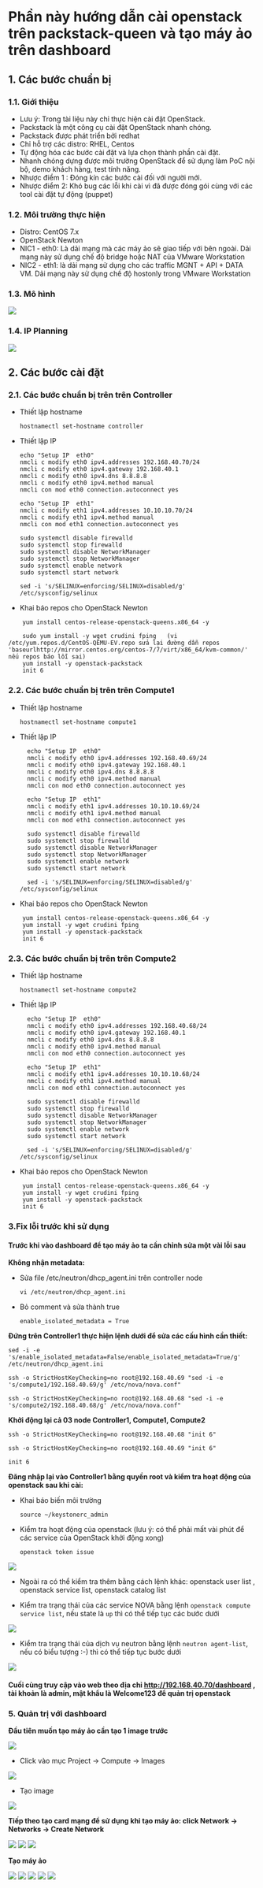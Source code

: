 # Phần này hướng dẫn cài openstack trên packstack-queen và tạo máy ảo trên dashboard
## 1. Các bước chuẩn bị
### 1.1. Giới thiệu

- Lưu ý: Trong tài liệu này chỉ thực hiện cài đặt OpenStack.
- Packstack là một công cụ cài đặt OpenStack nhanh chóng.
- Packstack được phát triển bởi redhat
- Chỉ hỗ trợ các distro: RHEL, Centos
- Tự động hóa các bước cài đặt và lựa chọn thành phần cài đặt.
- Nhanh chóng dựng được môi trường OpenStack để sử dụng làm PoC nội bộ, demo khách hàng, test tính năng.
- Nhược điểm 1 : Đóng kín các bước cài đối với người mới.
- Nhược điểm 2: Khó bug các lỗi khi cài vì đã được đóng gói cùng với các tool cài đặt tự động (puppet)


### 1.2. Môi trường thực hiện 

- Distro: CentOS 7.x
- OpenStack Newton
- NIC1 - eth0: Là dải mạng mà các máy ảo sẽ giao tiếp với bên ngoài. Dải mạng này sử dụng chế độ bridge hoặc NAT của VMware Workstation
- NIC2 - eth1: là dải mạng sử dụng cho các traffic MGNT + API + DATA VM. Dải mạng này sử dụng chế độ hostonly trong VMware Workstation


### 1.3. Mô hình

<img src="https://i.imgur.com/8qTHAh0.png">

### 1.4. IP Planning

<img src="https://i.imgur.com/4UYKYHk.png">

## 2. Các bước cài đặt
### 2.1. Các bước chuẩn bị trên trên Controller

- Thiết lập hostname

	```
	hostnamectl set-hostname controller
	```

- Thiết lập IP 

	```
  echo "Setup IP  eth0"
  nmcli c modify eth0 ipv4.addresses 192.168.40.70/24
  nmcli c modify eth0 ipv4.gateway 192.168.40.1
  nmcli c modify eth0 ipv4.dns 8.8.8.8
  nmcli c modify eth0 ipv4.method manual
  nmcli con mod eth0 connection.autoconnect yes
  
  echo "Setup IP  eth1"
  nmcli c modify eth1 ipv4.addresses 10.10.10.70/24
  nmcli c modify eth1 ipv4.method manual
  nmcli con mod eth1 connection.autoconnect yes

  sudo systemctl disable firewalld
  sudo systemctl stop firewalld
  sudo systemctl disable NetworkManager
  sudo systemctl stop NetworkManager
  sudo systemctl enable network
  sudo systemctl start network

  sed -i 's/SELINUX=enforcing/SELINUX=disabled/g' /etc/sysconfig/selinux
  ```
- Khai báo repos cho OpenStack Newton

```
	yum install centos-release-openstack-queens.x86_64 -y

	sudo yum install -y wget crudini fping   (vi /etc/yum.repos.d/CentOS-QEMU-EV.repo sửa lại đường dẫn repos 'baseurlhttp://mirror.centos.org/centos-7/7/virt/x86_64/kvm-common/' nếu repos báo lỗi sai)
	yum install -y openstack-packstack
	init 6

```

### 2.2. Các bước chuẩn bị trên trên Compute1

- Thiết lập hostname

    ```
    hostnamectl set-hostname compute1
    ```

- Thiết lập IP 

  ```
	echo "Setup IP  eth0"
	nmcli c modify eth0 ipv4.addresses 192.168.40.69/24
	nmcli c modify eth0 ipv4.gateway 192.168.40.1
	nmcli c modify eth0 ipv4.dns 8.8.8.8
	nmcli c modify eth0 ipv4.method manual
	nmcli con mod eth0 connection.autoconnect yes

	echo "Setup IP  eth1"
	nmcli c modify eth1 ipv4.addresses 10.10.10.69/24
	nmcli c modify eth1 ipv4.method manual
	nmcli con mod eth1 connection.autoconnect yes

	sudo systemctl disable firewalld
	sudo systemctl stop firewalld
	sudo systemctl disable NetworkManager
	sudo systemctl stop NetworkManager
	sudo systemctl enable network
	sudo systemctl start network

	sed -i 's/SELINUX=enforcing/SELINUX=disabled/g' /etc/sysconfig/selinux

  ```
 
- Khai báo repos cho OpenStack Newton

```
    yum install centos-release-openstack-queens.x86_64 -y
    yum install -y wget crudini fping
    yum install -y openstack-packstack
    init 6
```

### 2.3. Các bước chuẩn bị trên trên Compute2


- Thiết lập hostname

    ```
    hostnamectl set-hostname compute2
    ```

- Thiết lập IP 

  ```
	echo "Setup IP  eth0"
	nmcli c modify eth0 ipv4.addresses 192.168.40.68/24
	nmcli c modify eth0 ipv4.gateway 192.168.40.1
	nmcli c modify eth0 ipv4.dns 8.8.8.8
	nmcli c modify eth0 ipv4.method manual
	nmcli con mod eth0 connection.autoconnect yes

	echo "Setup IP  eth1"
	nmcli c modify eth1 ipv4.addresses 10.10.10.68/24
	nmcli c modify eth1 ipv4.method manual
	nmcli con mod eth1 connection.autoconnect yes

	sudo systemctl disable firewalld
	sudo systemctl stop firewalld
	sudo systemctl disable NetworkManager
	sudo systemctl stop NetworkManager
	sudo systemctl enable network
	sudo systemctl start network

	sed -i 's/SELINUX=enforcing/SELINUX=disabled/g' /etc/sysconfig/selinux

  ```
 
- Khai báo repos cho OpenStack Newton

```
    yum install centos-release-openstack-queens.x86_64 -y
    yum install -y wget crudini fping
    yum install -y openstack-packstack
    init 6
```

### 3.Fix lỗi trước khi sử dụng

#### Trước khi vào dashboard để tạo máy ảo ta cần chỉnh sửa một vài lỗi sau

**Không nhận metadata:**

- Sửa file /etc/neutron/dhcp_agent.ini trên controller node

	 `vi /etc/neutron/dhcp_agent.ini`

- Bỏ comment và sửa thành true

	`enable_isolated_metadata = True`
	
**Đứng trên Controller1 thực hiện lệnh dưới để sửa các cấu hình cần thiết:**

	sed -i -e 's/enable_isolated_metadata=False/enable_isolated_metadata=True/g' /etc/neutron/dhcp_agent.ini

	ssh -o StrictHostKeyChecking=no root@192.168.40.69 "sed -i -e 's/compute1/192.168.40.69/g' /etc/nova/nova.conf"

	ssh -o StrictHostKeyChecking=no root@192.168.40.68 "sed -i -e 's/compute2/192.168.40.68/g' /etc/nova/nova.conf"
	
**Khởi động lại cả 03 node Controller1, Compute1, Compute2**

	ssh -o StrictHostKeyChecking=no root@192.168.40.68 "init 6"

	ssh -o StrictHostKeyChecking=no root@192.168.40.69 "init 6"

	init 6
	
**Đăng nhập lại vào Controller1 bằng quyền root và kiểm tra hoạt động của openstack sau khi cài:**

- Khai báo biến môi trường  
	
	`source ~/keystonerc_admin`

- Kiểm tra hoạt động của openstack  (lưu ý: có thể phải mất vài phút để các service của OpenStack khởi động xong)

	`openstack token issue`
	
<img src="https://i.imgur.com/N3hZ1i0.png">

- Ngoài ra có thể kiểm tra thêm bằng cách lệnh khác: openstack user list , openstack service list, openstack catalog list

- Kiểm tra trạng thái của các service NOVA bằng lệnh `openstack compute service list`, nếu state là `up` thì có thể tiếp tục các bước dưới

<img src="https://i.imgur.com/HrqgvgN.png">

- Kiểm tra trạng thái của dịch vụ neutron bằng lệnh `neutron agent-list`, nếu có biểu tượng :-) thì có thể tiếp tục bước dưới

<img src="https://i.imgur.com/DS2ogLx.png">


#### Cuối cùng truy cập vào web theo địa chỉ http://192.168.40.70/dashboard , tài khoản là admin, mật khẩu là Welcome123 để quản trị openstack

### 5. Quản trị với dashboard

**Đầu tiên muốn tạo máy ảo cần tạo 1 image trước**

<img src="https://i.imgur.com/B47PNeI.png">

- Click vào mục Project -> Compute -> Images

<img src="https://i.imgur.com/uQ9rJHv.png">

- Tạo image

<img src="https://i.imgur.com/iS8ggvW.png">

**Tiếp theo tạo card mạng để sử dụng khi tạo máy ảo: click Network -> Networks -> Create Network**

<img src="https://i.imgur.com/toZ80vn.png">

<img src="https://i.imgur.com/z6yzrYr.png">

<img src="https://i.imgur.com/s1jPfUG.png">

**Tạo máy ảo**



<img src="https://i.imgur.com/t0oLLYT.png">



<img src="https://i.imgur.com/TfWgzLU.png">



<img src="https://i.imgur.com/83WCdvm.png">



<img src="https://i.imgur.com/iofH3Fq.png">



<img src="https://i.imgur.com/s7CffN1.png">




